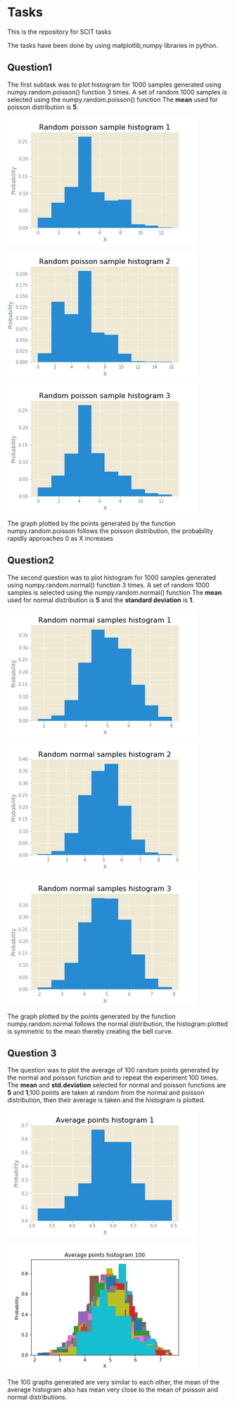 # Tasks
This is the repository for SCIT tasks

The tasks have been done by using matplotlib,numpy libraries in python.
 
## Question1

The first subtask was to plot histogram for 1000 samples generated using numpy.random.poisson() function 3 times.
A set of random 1000 samples is selected using the numpy.random.poisson() function 
The **mean** used for poisson distribution is **5**.

![picture](https://github.com/bharath-muralidharan/Tasks/blob/master/Graphs/Poisson/poisson_graph1.png)

![picture](https://github.com/bharath-muralidharan/Tasks/blob/master/Graphs/Poisson/poisson_graph2.png)

![picture](https://github.com/bharath-muralidharan/Tasks/blob/master/Graphs/Poisson/poisson_graph3.png)

The graph plotted by the points generated by the function numpy.random.poisson follows the poisson distribution, 
the probability rapidly approaches 0 as X increases

## Question2
The second question was to plot histogram for 1000 samples generated using numpy.random.normal() function 3 times.
A set of random 1000 samples is selected using the numpy.random.normal() function 
The **mean** used for normal distribution is **5** and the **standard deviation** is **1**.

![picture](https://github.com/bharath-muralidharan/Tasks/blob/master/Graphs/Normal/normal_graph1.png)

![picture](https://github.com/bharath-muralidharan/Tasks/blob/master/Graphs/Normal/normal_graph2.png)

![picture](https://github.com/bharath-muralidharan/Tasks/blob/master/Graphs/Normal/normal_graph3.png)

The graph plotted by the points generated by the function numpy.random.normal follows the normal distribution, 
the histogram plotted is symmetric to the mean thereby creating the bell curve.


## Question 3
The question was to plot the average of 100 random points generated by the normal and poisson function and to repeat the experiment
100 times.
The **mean** and **std.deviation** selected for normal and poisson functions are **5** and **1**,100  points are taken
at random from the normal and poisson distribution, then their average is taken and the histogram is plotted.

![picture](https://github.com/bharath-muralidharan/Tasks/blob/master/Graphs/Average/Average_graph1.png)

![picture](https://github.com/bharath-muralidharan/Tasks/blob/master/Graphs/100.png)

The 100 graphs generated are very similar to each other, the mean of the average histogram also has mean very close to the mean 
of poisson and normal distributions.  
